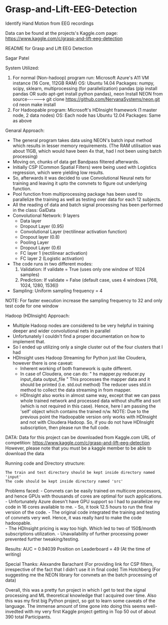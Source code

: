 # Grasp-and-Lift-EEG-Detection
Identify Hand Motion from EEG recordings

Data can be found at the projects's Kaggle.com page:
https://www.kaggle.com/c/grasp-and-lift-eeg-detection

README for Grasp and Lift EEG Detection

Sagar Patel

System Utilized:
1) For normal (Non-hadoop) program run:
	Microsoft Azure's A11 VM instance (16 Core, 112GB RAM)
    	OS:          Ubuntu 14.04
	Packages:	numpy,
			scipy,
			sklearn,
			multiprocessing (for parallelization)
			pandas  (pip install pandas OR sudo apt-get install python pandas),
			neon 
			Install NEON from source------> git clone https://github.com/NervanaSystems/neon.git
							cd neon
							make install
2) For Hadoopable program:
	Microsoft's HDInsight framework (1 master node, 2 data nodes)
	OS: 	     Each node has Ubuntu 12.04
	Packages:        Same as above


Genaral Approach:
- The general program takes data using NEON's batch input method which results in lesser memory requirements. (The RAM utilisation was   about 11GB, which would have been 4x that, had I not been using batch processing)
- Moving on, chunks of data get Bandpass filtered afterwards. 
- Initially CSP (Common Spatial Filters) were being used with Logistics regression, which were yielding low results.
- So, afterwards it was decided to use Convolutional Neural nets for training and leaving it upto the convnets to figure out       	  underlying function.
- Pool function from multiprocessing package has been used to parallelize the training as well as testing over data for each 12 	  subjects.
- All the reading of data and batch signal processing has been performed in the class: GalData
- Convolutional Network: 9 layers
	- Data layer
	- Dropout Layer (0.95)
	- Convolutional Layer (rectilinear activation function)
	- Dropout layer (0.8)
	- Pooling Layer 
	- Dropout Layer (0.6)
	- FC layer 1 (rectilinear activation)
	- FC layer 2 (Logistic activation)
- The code runs in two different modes:
	1) Validation: If validate = True (uses only one window of 1024 samples)
	2) Prediction: If validate = False (default case, uses 4 windows [768, 1024, 1280, 1536])
- Sampling: Uniform sampling frequency = 4

NOTE: For faster execution increase the sampling frequency to 32 and only test code for one window

Hadoop (HDInsight) Approach:
- Multiple Hadoop nodes are considered to be very helpful in training deeper and wider convolutional nets in parallel
- Unfortunately I couldn't find a proper documentation on how to implement that.
- So I ended up utilizing only a single cluster out of the four clusters that I had
- HDInsight uses Hadoop Streaming for Python just like Cloudera, however there is one caveat:
	- Inherent working of both framework is quite different.
	- In case of Cloudera, one can do: " hs mapper.py reducer.py input_data output_file "
		  This processes the mapper data and it should be printed (i.e. std.out method)
		  The reducer uses std.in method to collect the data streaming in from mapper.
	- HDInsight also works in almost same way, except that we can pass whole trained network and processed data without shuffle
		  and sort (which is not required in this case). Hence, here I am passing the 'self' object which contains the trained n/w.
NOTE: Due to the previous point the Hadoopable version only works with HDInsight and not with Cloudera Hadoop.
      So, if you do not have HDInsight subscription, then please run the full code.

DATA: Data for this project can be downloaded from Kaggle.com
      URL of competition: https://www.kaggle.com/c/grasp-and-lift-eeg-detection
      However, please note that you must be a kaggle member to be able to download the data

Running code and Directory structure:

	The train and test directory should be kept inside directory named 'input'
	The code should be kept inside directory named 'src'

Problems faced:
	- Convnets can be easily trained on multicore processors, and hence GPUs with thousands of cores are optimal for such    		  applications. 
	- Unfortunately Azure doesn't have GPU support so I had to parallelize my code in 16 cores available to me.
	- So, it took 12.5 hours to run the final version of the code.
	- The original code integrated the training and testing of convnets very well. Hence, it was really hard to make the code 		  hadoopable.	
	- The HDInsight pricing is way too high. Which led to two of 150$/month subscriptions utilization. 
	- Unavailability of further processing power prevented further tweaking/testing.
	
Results: AUC = 0.94039
	 Position on Leaderboard = 49 (At the time of writing) 

Special Thanks:
	Alexandre Barachant (For providing link for CSP filters, irrespective of the fact that I didn't use it in final code)
	Tim Hotchberg (For suggesting me the NEON library for convnets an the batch processing of data)

Overall, this was a pretty fun project in which I get to test the signal processing and ML theoretical knowledge that I acquired over time.
Also this was my first big Python project, so got to learn some caveats of the language. The immense amount of time gone into doing this seems well-invedted with my very first Kaggle project getting in Top 50 out of about 390 total Participants.
